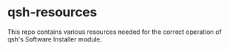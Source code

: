 # qsh-resources

This repo contains various resources needed for the correct operation of qsh's Software Installer module.
